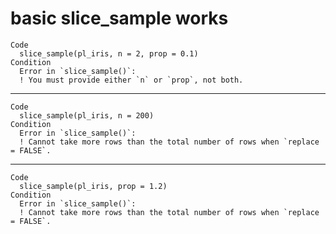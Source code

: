 # basic slice_sample works

    Code
      slice_sample(pl_iris, n = 2, prop = 0.1)
    Condition
      Error in `slice_sample()`:
      ! You must provide either `n` or `prop`, not both.

---

    Code
      slice_sample(pl_iris, n = 200)
    Condition
      Error in `slice_sample()`:
      ! Cannot take more rows than the total number of rows when `replace = FALSE`.

---

    Code
      slice_sample(pl_iris, prop = 1.2)
    Condition
      Error in `slice_sample()`:
      ! Cannot take more rows than the total number of rows when `replace = FALSE`.


